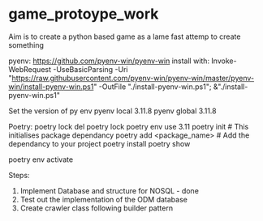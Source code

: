 # game_protoype_work
Aim is to create a python based game as a lame fast attemp to create something


pyenv: https://github.com/pyenv-win/pyenv-win
install with: 
Invoke-WebRequest -UseBasicParsing -Uri "https://raw.githubusercontent.com/pyenv-win/pyenv-win/master/pyenv-win/install-pyenv-win.ps1" -OutFile "./install-pyenv-win.ps1"; &"./install-pyenv-win.ps1"

Set the version of py env
pyenv local 3.11.8
pyenv global 3.11.8



Poetry:
poetry lock
del poetry lock
poetry env use 3.11
poetry init # This initialises package dependancy
poetry add <package_name> # Add the dependancy to your project
poetry install
poetry show

poetry env activate


Steps:
1. Implement Database and structure for NOSQL - done
2. Test out the implementation of the ODM database
2. Create crawler class following builder pattern
